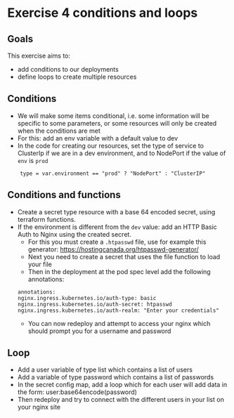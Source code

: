 # Exercise 4 conditions and loops

## Goals

This exercise aims to:
* add conditions to our deployments
* define loops to create multiple resources

## Conditions



* We will make some items conditional, i.e. some information will be specific to some parameters, or some resources will only be created when the conditions are met
* For this: add an env variable with a default value to dev
* In the code for creating our resources, set the type of service to ClusterIp if we are in a dev environment, and to NodePort if the value of `env` is `prod`
```
    type = var.environment == "prod" ? "NodePort" : "ClusterIP"
```

## Conditions and functions

* Create a secret type resource with a base 64 encoded secret, using terraform functions.
* If the environment is different from the `dev` value: add an HTTP Basic Auth to Nginx using the created secret.
    * For this you must create a `.htpasswd` file, use for example this generator: https://hostingcanada.org/htpasswd-generator/
    * Next you need to create a secret that uses the file function to load your file
    * Then in the deployment at the pod spec level add the following annotations:
    ```
    annotations:
    nginx.ingress.kubernetes.io/auth-type: basic
    nginx.ingress.kubernetes.io/auth-secret: htpasswd
    nginx.ingress.kubernetes.io/auth-realm: "Enter your credentials"
    ```
    * You can now redeploy and attempt to access your nginx which should prompt you for a username and password


## Loop

* Add a user variable of type list which contains a list of users
* Add a variable of type password which contains a list of passwords
* In the secret config map, add a loop which for each user will add data in the form: user:base64encode(password)
* Then redeploy and try to connect with the different users in your list on your nginx site


